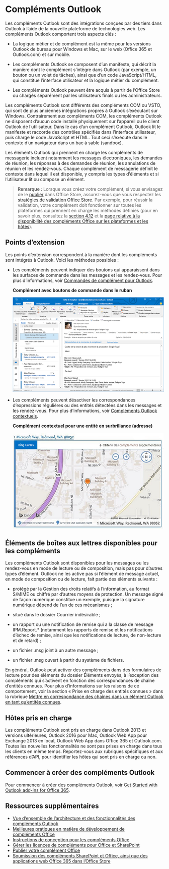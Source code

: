 
# <a name="outlook-add-ins"></a>Compléments Outlook

Les compléments Outlook sont des intégrations conçues par des tiers dans Outlook à l’aide de la nouvelle plateforme de technologies web. Les compléments Outlook comportent trois aspects clés :


- La logique métier et de complément est la même pour les versions Outlook de bureau pour Windows et Mac, sur le web (Office 365 et Outlook.com) et sur mobile.
    
-  Les compléments Outlook se composent d’un manifeste, qui décrit la manière dont le complément s’intègre dans Outlook (par exemple, un bouton ou un volet de tâches), ainsi que d’un code JavaScript/HTML, qui constitue l’interface utilisateur et la logique métier du complément.
    
- Les compléments Outlook peuvent être acquis à partir de l’Office Store ou chargés séparément par les utilisateurs finals ou les administrateurs.
    
Les compléments Outlook sont différents des compléments COM ou VSTO, qui sont de plus anciennes intégrations propres à Outlook s’exécutant sur Windows. Contrairement aux compléments COM, les compléments Outlook ne disposent d’aucun code installé physiquement sur l’appareil ou le client Outlook de l’utilisateur. Dans le cas d’un complément Outlook, Outlook lit le manifeste et raccorde des contrôles spécifiés dans l’interface utilisateur, puis charge le code JavaScript et HTML. Tout ceci s’exécute dans le contexte d’un navigateur dans un bac à sable (sandbox).

Les éléments Outlook qui prennent en charge les compléments de messagerie incluent notamment les messages électroniques, les demandes de réunion, les réponses à des demandes de réunion, les annulations de réunion et les rendez-vous. Chaque complément de messagerie définit le contexte dans lequel il est disponible, y compris les types d’éléments et si l’utilisateur lit ou compose un élément.

>**Remarque :** Lorsque vous créez votre complément, si vous envisagez de le [publier](../publish/publish.md) dans Office Store, assurez-vous que vous respectez les [stratégies de validation Office Store](https://msdn.microsoft.com/en-us/library/jj220035.aspx). Par exemple, pour réussir la validation, votre complément doit fonctionner sur toutes les plateformes qui prennent en charge les méthodes définies (pour en savoir plus, consultez la [section 4.12](https://msdn.microsoft.com/en-us/library/jj220035.aspx#Anchor_3) et la [page relative à la disponibilité des compléments Office sur les plateformes et les hôtes](https://dev.office.com/add-in-availability)).

## <a name="extension-points"></a>Points d’extension


Les points d’extension correspondent à la manière dont les compléments sont intégrés à Outlook. Voici les méthodes possibles :


- Les compléments peuvent indiquer des boutons qui apparaissent dans les surfaces de commande dans les messages et les rendez-vous. Pour plus d’informations, voir [Commandes de complément pour Outlook](../outlook/add-in-commands-for-outlook.md).
    
    **Complément avec boutons de commande dans le ruban**

    ![Forme sans interface utilisateur de commande de complément](../../images/41e46a9c-19ec-4ccc-98e6-a227283623d1.png)

- Les compléments peuvent désactiver les correspondances d’expressions régulières ou des entités détectées dans les messages et les rendez-vous. Pour plus d’informations, voir [Compléments Outlook contextuels](../outlook/contextual-outlook-add-ins.md).
    
    **Complément contextuel pour une entité en surbrillance (adresse)**

    ![Présente une application contextuelle dans une carte](../../images/59bcabc2-7cb0-4b9b-bb9f-06089dca9c31.png)


## <a name="mailbox-items-available-to-add-ins"></a>Éléments de boîtes aux lettres disponibles pour les compléments


Les compléments Outlook sont disponibles pour les messages ou les rendez-vous en mode de lecture ou de composition, mais pas pour d’autres types d’élément. Outlook ne les active pas si l’élément de message actuel, en mode de composition ou de lecture, fait partie des éléments suivants :


- protégé par la Gestion des droits relatifs à l’information, au format S/MIME ou chiffré par d’autres moyens de protection. Un message signé de façon numérique constitue un exemple, puisque la signature numérique dépend de l’un de ces mécanismes ;
    
- situé dans le dossier Courrier indésirable ;
    
- un rapport ou une notification de remise qui a la classe de message IPM.Report.* (notamment les rapports de remise et les notifications d’échec de remise, ainsi que les notifications de lecture, de non-lecture et de retard) ;
    
- un fichier .msg joint à un autre message ;
    
- un fichier .msg ouvert à partir du système de fichiers.
    
En général, Outlook peut activer des compléments dans des formulaires de lecture pour des éléments du dossier Éléments envoyés, à l’exception des compléments qui s’activent en fonction des correspondances de chaîne d’entités connues. Pour plus d’informations sur les raisons de ce comportement, voir la section « Prise en charge des entités connues » dans la rubrique [Mettre en correspondance des chaînes dans un élément Outlook en tant qu’entités connues](../outlook/match-strings-in-an-item-as-well-known-entities.md).


## <a name="supported-hosts"></a>Hôtes pris en charge


Les compléments Outlook sont pris en charge dans Outlook 2013 et versions ultérieures, Outlook 2016 pour Mac, Outlook Web App pour Exchange 2013 en local, Outlook Web App dans Office 365 et Outlook.com. Toutes les nouvelles fonctionnalités ne sont pas prises en charge dans tous les clients en même temps. Reportez-vous aux rubriques spécifiques et aux références d’API, pour identifier les hôtes qui sont pris en charge ou non.


## <a name="get-started-building-outlook-add-ins"></a>Commencer à créer des compléments Outlook


Pour commencer à créer des compléments Outlook, voir [Get Started with Outlook add-ins for Office 365](https://dev.outlook.com/MailAppsGettingStarted/GetStarted).


## <a name="additional-resources"></a>Ressources supplémentaires


- [Vue d’ensemble de l’architecture et des fonctionnalités des compléments Outlook](../outlook/overview.md)
- [Meilleures pratiques en matière de développement de compléments Office](../../docs/overview/add-in-development-best-practices.md)
- [Instructions de conception pour les compléments Office](../../docs/design/add-in-design.md)
- [Gérer les licences de compléments pour Office et SharePoint](http://msdn.microsoft.com/library/3e0e8ff6-66d6-44ff-b0c2-59108ebd9181%28Office.15%29.aspx)
- [Publier votre complément Office](../publish/publish.md)
- [Soumission des compléments SharePoint et Office, ainsi que des applications web Office 365 dans l’Office Store](http://msdn.microsoft.com/library/ff075782-1303-4517-91cc-b3d730e9b9ae%28Office.15%29.aspx)

